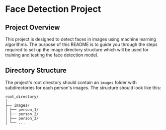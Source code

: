 # Face Detection Project

## Project Overview

This project is designed to detect faces in images using machine learning algorithms. The purpose of this README is to guide you through the steps required to set up the image directory structure which will be used for training and testing the face detection model.

## Directory Structure

The project's root directory should contain an `images` folder with subdirectories for each person's images. The structure should look like this:
```
root_directory/ 
│ 
├── images/ 
│ ├── person_1/ 
│ ├── person_2/ 
│ ├── person_3/ 
│ └── ...
```
